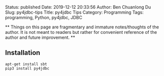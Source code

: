 Status: published
Date: 2019-12-12 20:33:56
Author: Ben Chuanlong Du
Slug: py4jdbc-tips
Title: py4jdbc Tips
Category: Programming
Tags: programming, Python, py4jdbc, JDBC

**
Things on this page are
fragmentary and immature notes/thoughts of the author.
It is not meant to readers
but rather for convenient reference of the author and future improvement.
**

## Installation

```
apt-get install sbt
pip3 install py4jdbc
```
